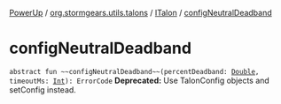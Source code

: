 [PowerUp](../../index.md) / [org.stormgears.utils.talons](../index.md) / [ITalon](index.md) / [configNeutralDeadband](./config-neutral-deadband.md)

# configNeutralDeadband

`abstract fun ~~configNeutralDeadband~~(percentDeadband: `[`Double`](https://kotlinlang.org/api/latest/jvm/stdlib/kotlin/-double/index.html)`, timeoutMs: `[`Int`](https://kotlinlang.org/api/latest/jvm/stdlib/kotlin/-int/index.html)`): ErrorCode`
**Deprecated:** Use TalonConfig objects and setConfig instead.

